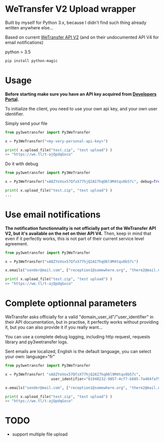 # WeTransfer V2 Upload wrapper

Built by myself for Python 3.x, because I didn't find such thing already written anywhere else...

Based on current [WeTransfer API V2][wetransferdoc] (and on their undocumented API V4 for email notifications)

python > 3.5

```sh
pip install python-magic
```

# Usage
**Before starting make sure you have an API key acquired from [Developers Portal](https://developers.wetransfer.com/).**

To initialize the client, you need to use your own api key, and your own user identifier. 

Simply send your file
```python
from py3wetransfer import Py3WeTransfer

x = Py3WeTransfer("<my-very-personal-api-key>")

print( x.upload_file("test.zip", "test upload") )
>> "https://we.tl/t-ajQpdqGxco"
```

Do it with debug
```python
from py3wetransfer import Py3WeTransfer

x = Py3WeTransfer("xA8ZYoVox57QfxX77hjQ2AI7hqO6l9M4tqv8b57c", debug=True)

print( x.upload_file("test.zip", "test upload") )
...
```

# Use email notifications
**The notification functionnality is not officially part of the WeTransfer API V2, but it's available on the net on thier API V4.**
Then, keep in mind that even if it perfectly works, this is not part of their current service level agreement.
```python
from py3wetransfer import Py3WeTransfer

x = Py3WeTransfer("xA8ZYoVox57QfxX77hjQ2AI7hqO6l9M4tqv8b57c")

x.emails("sender@mail.com", ["reception1@somewhere.org", "there2@mail.net"])

print( x.upload_file("test.zip", "test upload") )
>> "https://we.tl/t-ajQpdqGxco"
```

# Complete optionnal parameters
WeTransfer asks officially for a valid "domain_user_id"/"user_identifier" in their API documentation, but in practise, it perfectly works without providing it, but you can also provide it if you really want...

You can use a complete debug logging, including http request, requests library and py3wetransfer logs.

Sent emails are localized, English is the default language, you can select your own: language="fr"
```python
from py3wetransfer import Py3WeTransfer

x = Py3WeTransfer( "xA8ZYoVox57QfxX77hjQ2AI7hqO6l9M4tqv8b57c", 
                     user_identifier="81940232-9857-4cf7-b685-7a404faf5205", debug=True)

x.emails("sender@mail.com", ["reception1@somewhere.org", "there2@mail.net"], language="fr")

print( x.upload_file("test.zip", "test upload") )
>> "https://we.tl/t-ajQpdqGxco"
```

# TODO
  - support multiple file upload

   [wetransferdoc]: < : https://developers.wetransfer.com/documentation>
